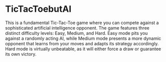 # TicTacToebutAI
This is a fundamental Tic-Tac-Toe game where you can compete against a sophisticated artificial intelligence opponent. 
The game features three distinct difficulty levels: Easy, Medium, and Hard. 
Easy mode pits you against a randomly acting AI, while Medium mode presents a more dynamic opponent that learns from your moves and adapts its strategy accordingly. 
Hard mode is virtually unbeatable, as it will either force a draw or guarantee its own victory.

